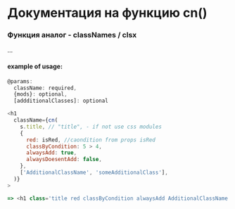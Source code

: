 # Документация на функцию cn()

### Функция аналог - classNames / clsx

...

#### example of usage:

```js
@params:
  className: required,
  {mods}: optional,
  [addditionalClasses]: optional
```

```js
<h1
  className={cn(
    s.title, // "title", - if not use css modules
    {
      red: isRed, //caondition from props isRed
      classByCondition: 5 > 4,
      alwaysAdd: true,
      alwaysDoesentAdd: false,
    },
    ['AdditionalClassName', 'someAdditionalClass'],
  )}
>

=> <h1 class='title red classByCondition alwaysAdd AdditionalClassName someAdditionalClass'>
```
